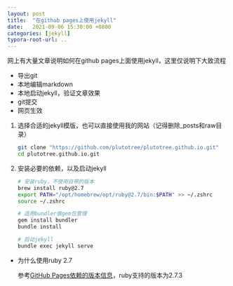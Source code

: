 ```yaml
---
layout: post
title:  "在github pages上使用jekyll"
date:   2021-09-06 15:30:00 +0800
categories: [jekyll]
typora-root-url: ..
---
```


网上有大量文章说明如何在github pages上面使用jekyll，这里仅说明下大致流程

- 导出git
- 本地编辑markdown
- 本地启动jekyll，验证文章效果
- git提交
- 网页生效

1. 选择合适的jekyll模版，也可以直接使用我的网站（记得删除_posts和raw目录）

   ```bash
   git clone "https://github.com/plutotree/plutotree.github.io.git"
   cd plutotree.github.io.git
   ```

2. 安装必要的依赖，以及启动jekyll 

    ```bash
    # 安装ruby，不使用自带的版本
    brew install ruby@2.7
    export PATH="/opt/homebrew/opt/ruby@2.7/bin:$PATH" >> ~/.zshrc
    source ~/.zshrc

    # 适用bundler做gem包管理
    gem install bundler
    bundle install

    # 启动jekyll
    bundle exec jekyll serve
    ```

- 为什么使用ruby 2.7

  参考[GitHub Pages依赖的版本信息](https://pages.github.com/versions/)，ruby支持的版本为2.7.3
